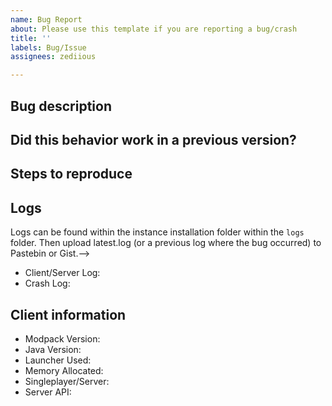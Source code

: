 ```yaml
---
name: Bug Report
about: Please use this template if you are reporting a bug/crash
title: ''
labels: Bug/Issue
assignees: zediious

---
```


<!-- Thank you for helping the pack development by submitting a bug! Be sure to include all the information requested below. -->


## Bug description
<!-- WRITE AFTER THIS -->


## Did this behavior work in a previous version?
<!-- WRITE AFTER THIS -->


## Steps to reproduce
<!-- WRITE AFTER THIS -->


## Logs
Logs can be found within the instance installation folder within the `logs` folder. 
Then upload latest.log (or a previous log where the bug occurred) to Pastebin or Gist.-->
* Client/Server Log:<!-- WRITE AFTER THIS -->
* Crash Log:<!-- WRITE AFTER THIS -->

## Client information
* Modpack Version:<!-- WRITE AFTER THIS -->
* Java Version:<!-- WRITE AFTER THIS -->
* Launcher Used:<!-- WRITE AFTER THIS -->
* Memory Allocated:<!-- WRITE AFTER THIS -->
* Singleplayer/Server:<!-- WRITE AFTER THIS -->
* Server API:<!-- WRITE AFTER THIS -->
